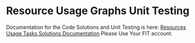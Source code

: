 <h1> Resource Usage Graphs Unit Testing </h1>

<p> 
    Documentation for the Code Solutions and Unit Testing is here: 
    <a href="https://docs.google.com/document/d/1AsAaKa7yMQyJ_S6bcSaa5sAQcTAG8ROsWfadH9KRjs8/edit?usp=drive_link">Resources Usage Tasks Solutions Documentation</a>
    Please Use Your FIT account.
</p>